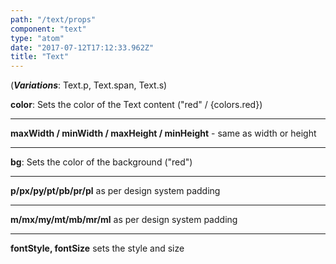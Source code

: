 ```yaml
---
path: "/text/props"
component: "text"
type: "atom"
date: "2017-07-12T17:12:33.962Z"
title: "Text"
---
```


(***Variations***: Text.p, Text.span, Text.s)

**color**: Sets the color of the Text content ("red" / {colors.red})
***
**maxWidth / minWidth / maxHeight / minHeight** - same as width or height
***
**bg**: Sets the color of the background ("red")
***
**p/px/py/pt/pb/pr/pl** as per design system padding
***
**m/mx/my/mt/mb/mr/ml** as per design system padding
***
**fontStyle, fontSize** sets the style and size
